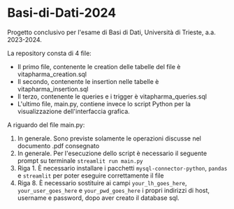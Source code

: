 # Basi-di-Dati-2024
Progetto conclusivo per l'esame di Basi di Dati, Università di Trieste, a.a. 2023-2024.

La repository consta di 4 file:
- Il primo file, contenente le creation delle tabelle del file è vitapharma_creation.sql
- Il secondo, contenente le insertion nelle tabelle è vitapharma_insertion.sql
- Il terzo, contenente le queries e i trigger è vitapharma_queries.sql
- L'ultimo file, main.py, contiene invece lo script Python per la visualizzazione dell'interfaccia grafica.

A riguardo del file main.py:
1. In generale. Sono previste solamente le operazioni discusse nel documento .pdf consegnato
2. In generale. Per l'esecuzione dello script è necessario il seguente prompt su terminale `streamlit run main.py` 
3. Riga 1. È necessario installare i pacchetti `mysql-connector-python`, `pandas` e `streamlit` per poter eseguire correttamente il file
4. Riga 8.  È necessario sostituire ai campi `your_lh_goes_here`, `your_user_goes_here` e `your_pwd_goes_here` i propri indirizzi di host, username e password, dopo aver creato il database sql.
